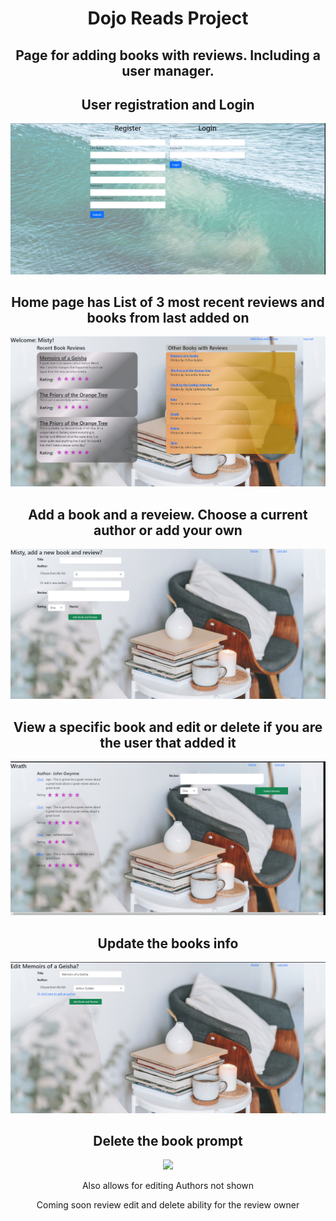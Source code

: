<h1 align="center">Dojo Reads Project </h1>
<h2 align="center">Page for adding books with reviews.  Including a user manager.</h2>
<p align="center">
<h2 align="center">User registration and Login</h2>
<img src="https://github.com/Mortr0n/dojo_reads/blob/7c20ab3a70a466c5c7a3e2ea5767ed6d4964402b/user_manager.PNG">
</p>
<h2 align="center">Home page has List of 3 most recent reviews and books from last added on</h2>
<img src="https://github.com/Mortr0n/dojo_reads/blob/ac7516338060d9cbcf58174d38aeaf5547c084c1/Home.PNG">
</p>  


<h2 align="center">Add a book and a reveiew.  Choose a current author or add your own</h2>
<p align="center">
<img src="https://github.com/Mortr0n/dojo_reads/blob/d57f3d4641951154a051ba32f75707275e09f04d/add_a_book.PNG">
</p>
<h2 align="center">View a specific book and edit or delete if you are the user that added it</h2>
<p align="center">
<img src="https://github.com/Mortr0n/dojo_reads/blob/d57f3d4641951154a051ba32f75707275e09f04d/book_detail.PNG">
</p>
<h2 align="center">Update the books info</h2>
<p align="center">
<img src="https://github.com/Mortr0n/dojo_reads/blob/d57f3d4641951154a051ba32f75707275e09f04d/update_book.PNG">
</p>
<h2 align="center">Delete the book prompt</h2>
<p align="center">
<img src="https://github.com/Mortr0n/dojo_reads/blob/d57f3d4641951154a051ba32f75707275e09f04d/delete_book.PNG">
</p>
<p align="center">Also allows for editing Authors not shown</p>
<p align="center">Coming soon review edit and delete ability for the review owner</p>
  
